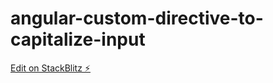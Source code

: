 # angular-custom-directive-to-capitalize-input

[Edit on StackBlitz ⚡️](https://stackblitz.com/edit/angular-custom-directive-to-capitalize-input-2teexy)